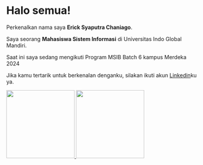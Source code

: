 # Halo semua! 

Perkenalkan nama saya **Erick Syaputra Chaniago**.<br>

Saya seorang **Mahasiswa Sistem Informasi** di Universitas Indo Global Mandiri.<br>

Saat ini saya sedang mengikuti Program MSIB Batch 6 kampus Merdeka 2024<br>

Jika kamu tertarik untuk berkenalan denganku, silakan ikuti akun [Linkedin](https://www.linkedin.com/in/erick-chaniago/)ku ya.

<p align="left">
<a href="https://github.com/penuliscode">
  <img height="180em" src="https://github-readme-stats-eight-theta.vercel.app/api?username=penuliscode&show_icons=true&theme=algolia&include_all_commits=true&count_private=true"/>
  <img height="180em" src="https://github-readme-stats-eight-theta.vercel.app/api/top-langs/?username=penuliscode&layout=compact&theme=algolia"/>
</a>
</p>

